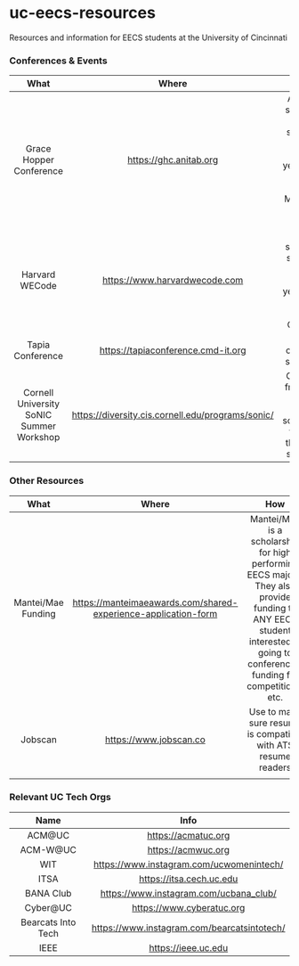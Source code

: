 # uc-eecs-resources
Resources and information for EECS students at the University of Cincinnati

### Conferences & Events

| What | Where  | How  |
| :---:   | :-: | :-: |
| Grace Hopper Conference | https://ghc.anitab.org | ACM-W sponsors EECS students to go every year. Look out for info in May/June in their Slack |
| Harvard WECode | https://www.harvardwecode.com | WIT sponsors students to go every year. Look out for info in Oct/Nov |
| Tapia Conference | https://tapiaconference.cmd-it.org | No org currently sponsors |
| Cornell University SoNIC Summer Workshop | https://diversity.cis.cornell.edu/programs/sonic/ | Great for freshman looking for something to do in their free summer! |


### Other Resources
| What | Where  | How  |
| :---:   | :-: | :-: |
| Mantei/Mae Funding | https://manteimaeawards.com/shared-experience-application-form | Mantei/Mae is a scholarship for high performing EECS majors. They also provide funding to ANY EECS student interested in going to conferences, funding for competitions, etc. |
| Jobscan | https://www.jobscan.co | Use to make sure resume is compatible with ATS resume readers |
||||



### Relevant UC Tech Orgs
| Name | Info |
| :--: | :-:  |
| ACM@UC | https://acmatuc.org |
| ACM-W@UC | https://acmwuc.org |
| WIT | https://www.instagram.com/ucwomenintech/ |
| ITSA | https://itsa.cech.uc.edu |
| BANA Club | https://www.instagram.com/ucbana_club/ |
| Cyber@UC | https://www.cyberatuc.org |
| Bearcats Into Tech | https://www.instagram.com/bearcatsintotech/ |
| IEEE | https://ieee.uc.edu |
